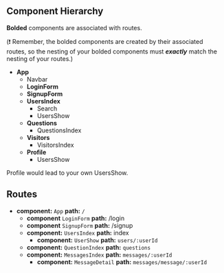 ## Component Hierarchy

**Bolded** components are associated with routes.

(:exclamation: Remember, the bolded components are created by their
associated routes, so the nesting of your bolded components must
_**exactly**_ match the nesting of your routes.)

* **App**
  * Navbar
  * **LoginForm**
  * **SignupForm**
  * **UsersIndex**
    * Search
    * UsersShow
  * **Questions**
    * QuestionsIndex
  * **Visitors**
    * VisitorsIndex
  * **Profile**
    * UsersShow


Profile would lead to your own UsersShow.

## Routes

* **component:** `App` **path:** `/`
  * **component** `LoginForm` **path:** /login
  * **component** `SignupForm` **path:** /signup
  * **component:** `UsersIndex` **path:** index
    * **component:** `UserShow` **path:** `users/:userId`
  * **component:** `QuestionIndex` **path:** `questions`
  * **component:** `MessagesIndex` **path:** `messages/:userId`
    * **component:** `MessageDetail` **path:** `messages/message/:userId`
